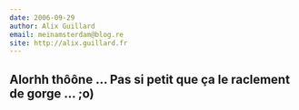 ```yaml
---
date: 2006-09-29
author: Alix Guillard
email: meinamsterdam@blog.re
site: http://alix.guillard.fr
---
```


Alorhh thôône ... Pas si petit que ça le raclement de gorge ... ;o)
---